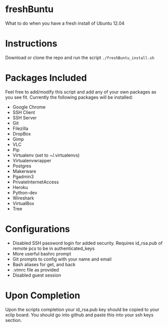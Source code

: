 freshBuntu
==========

What to do when you have a fresh install of Ubuntu 12.04

Instructions
=============
Download or clone the repo and run the script `./freshBuntu_install.sh`

Packages Included
=============
Feel free to add/modify this script and add any of your own packages as you see fit. Currently the following packages will be installed:

* Google Chrome
* SSH Client
* SSH Server
* Git
* Filezilla
* DropBox
* Gimp
* VLC
* Pip
* Virtualenv (set to ~/.virtualenvs)
* Virtualenvwrapper
* Postgres
* Makerware
* Pgadmin3
* PrivateInternetAccess
* Heroku
* Python-dev
* Wireshark
* VirtualBox
* Tree

Configurations
==============
* Disabled SSH password login for added security. Requires id_rsa.pub of remote pcs to be in authenticated_keys
* More userful bashrc prompt
* Git prompts to config with your name and email
* Bash aliases for get, and back
* .vimrc file as provided
* Disabled guest session

Upon Completion
=============
Upon the scripts completion your id_rsa.pub key should be copied to your xclip board. You should go into github and paste this into your ssh keys section.
